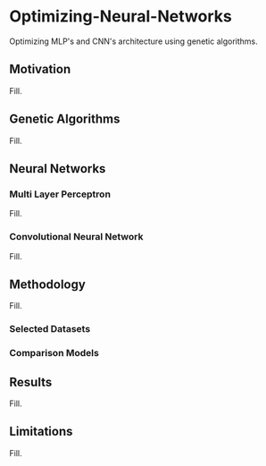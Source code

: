 # Optimizing-Neural-Networks
Optimizing MLP's and CNN's architecture using genetic algorithms.

## Motivation

Fill.

## Genetic Algorithms

Fill.

## Neural Networks

### Multi Layer Perceptron

Fill.

### Convolutional Neural Network

Fill.

## Methodology

Fill.

### Selected Datasets

### Comparison Models

## Results

Fill.

## Limitations

Fill.
